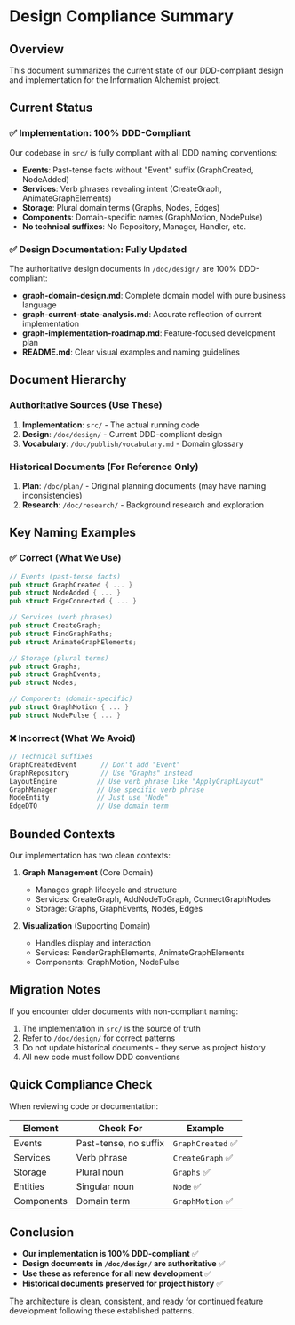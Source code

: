 # Design Compliance Summary

## Overview

This document summarizes the current state of our DDD-compliant design and implementation for the Information Alchemist project.

## Current Status

### ✅ Implementation: 100% DDD-Compliant

Our codebase in `src/` is fully compliant with all DDD naming conventions:
- **Events**: Past-tense facts without "Event" suffix (GraphCreated, NodeAdded)
- **Services**: Verb phrases revealing intent (CreateGraph, AnimateGraphElements)
- **Storage**: Plural domain terms (Graphs, Nodes, Edges)
- **Components**: Domain-specific names (GraphMotion, NodePulse)
- **No technical suffixes**: No Repository, Manager, Handler, etc.

### ✅ Design Documentation: Fully Updated

The authoritative design documents in `/doc/design/` are 100% DDD-compliant:
- **graph-domain-design.md**: Complete domain model with pure business language
- **graph-current-state-analysis.md**: Accurate reflection of current implementation
- **graph-implementation-roadmap.md**: Feature-focused development plan
- **README.md**: Clear visual examples and naming guidelines

## Document Hierarchy

### Authoritative Sources (Use These)

1. **Implementation**: `src/` - The actual running code
2. **Design**: `/doc/design/` - Current DDD-compliant design
3. **Vocabulary**: `/doc/publish/vocabulary.md` - Domain glossary

### Historical Documents (For Reference Only)

1. **Plan**: `/doc/plan/` - Original planning documents (may have naming inconsistencies)
2. **Research**: `/doc/research/` - Background research and exploration

## Key Naming Examples

### ✅ Correct (What We Use)

```rust
// Events (past-tense facts)
pub struct GraphCreated { ... }
pub struct NodeAdded { ... }
pub struct EdgeConnected { ... }

// Services (verb phrases)
pub struct CreateGraph;
pub struct FindGraphPaths;
pub struct AnimateGraphElements;

// Storage (plural terms)
pub struct Graphs;
pub struct GraphEvents;
pub struct Nodes;

// Components (domain-specific)
pub struct GraphMotion { ... }
pub struct NodePulse { ... }
```

### ❌ Incorrect (What We Avoid)

```rust
// Technical suffixes
GraphCreatedEvent      // Don't add "Event"
GraphRepository        // Use "Graphs" instead
LayoutEngine          // Use verb phrase like "ApplyGraphLayout"
GraphManager          // Use specific verb phrase
NodeEntity            // Just use "Node"
EdgeDTO               // Use domain term
```

## Bounded Contexts

Our implementation has two clean contexts:

1. **Graph Management** (Core Domain)
   - Manages graph lifecycle and structure
   - Services: CreateGraph, AddNodeToGraph, ConnectGraphNodes
   - Storage: Graphs, GraphEvents, Nodes, Edges

2. **Visualization** (Supporting Domain)
   - Handles display and interaction
   - Services: RenderGraphElements, AnimateGraphElements
   - Components: GraphMotion, NodePulse

## Migration Notes

If you encounter older documents with non-compliant naming:
1. The implementation in `src/` is the source of truth
2. Refer to `/doc/design/` for correct patterns
3. Do not update historical documents - they serve as project history
4. All new code must follow DDD conventions

## Quick Compliance Check

When reviewing code or documentation:

| Element | Check For | Example |
|---------|-----------|---------|
| Events | Past-tense, no suffix | `GraphCreated` ✅ |
| Services | Verb phrase | `CreateGraph` ✅ |
| Storage | Plural noun | `Graphs` ✅ |
| Entities | Singular noun | `Node` ✅ |
| Components | Domain term | `GraphMotion` ✅ |

## Conclusion

- **Our implementation is 100% DDD-compliant** ✅
- **Design documents in `/doc/design/` are authoritative** ✅
- **Use these as reference for all new development** ✅
- **Historical documents preserved for project history** ✅

The architecture is clean, consistent, and ready for continued feature development following these established patterns.
